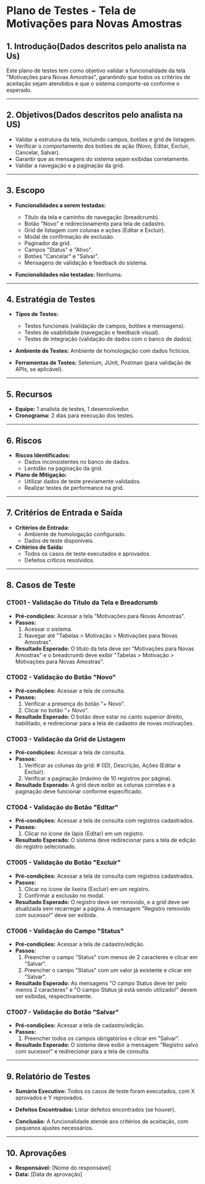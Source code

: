 
# Plano de Testes - Tela de Motivações para Novas Amostras

## 1. Introdução(Dados descritos pelo analista na Us)
Este plano de testes tem como objetivo validar a funcionalidade da tela "Motivações para Novas Amostras", garantindo que todos os critérios de aceitação sejam atendidos e que o sistema comporte-se conforme o esperado.

---

## 2. Objetivos(Dados descritos pelo analista na US)
- Validar a estrutura da tela, incluindo campos, botões e grid de listagem.
- Verificar o comportamento dos botões de ação (Novo, Editar, Excluir, Cancelar, Salvar).
- Garantir que as mensagens do sistema sejam exibidas corretamente.
- Validar a navegação e a paginação da grid.

---

## 3. Escopo
- **Funcionalidades a serem testadas:**
  - Título da tela e caminho de navegação (breadcrumb).
  - Botão "Novo" e redirecionamento para tela de cadastro.
  - Grid de listagem com colunas e ações (Editar e Excluir).
  - Modal de confirmação de exclusão.
  - Paginador da grid.
  - Campos "Status" e "Ativo".
  - Botões "Cancelar" e "Salvar".
  - Mensagens de validação e feedback do sistema.

- **Funcionalidades não testadas:** Nenhuma.

---

## 4. Estratégia de Testes
- **Tipos de Testes:**
  - Testes funcionais (validação de campos, botões e mensagens).
  - Testes de usabilidade (navegação e feedback visual).
  - Testes de integração (validação de dados com o banco de dados).
  
- **Ambiente de Testes:** Ambiente de homologação com dados fictícios.
- **Ferramentas de Testes:** Selenium, JUnit, Postman (para validação de APIs, se aplicável).

---

## 5. Recursos
- **Equipe:** 1 analista de testes, 1 desenvolvedor.
- **Cronograma:** 2 dias para execução dos testes.

---

## 6. Riscos
- **Riscos Identificados:**
  - Dados inconsistentes no banco de dados.
  - Lentidão na paginação da grid.
- **Plano de Mitigação:**
  - Utilizar dados de teste previamente validados.
  - Realizar testes de performance na grid.

---

## 7. Critérios de Entrada e Saída
- **Critérios de Entrada:**
  - Ambiente de homologação configurado.
  - Dados de teste disponíveis.
- **Critérios de Saída:**
  - Todos os casos de teste executados e aprovados.
  - Defeitos críticos resolvidos.

---

## 8. Casos de Teste

### CT001 - Validação do Título da Tela e Breadcrumb
- **Pré-condições:** Acessar a tela "Motivações para Novas Amostras".
- **Passos:**
  1. Acessar o sistema.
  2. Navegar até "Tabelas > Motivação > Motivações para Novas Amostras".
- **Resultado Esperado:** O título da tela deve ser "Motivações para Novas Amostras" e o breadcrumb deve exibir "Tabelas > Motivação > Motivações para Novas Amostras".

### CT002 - Validação do Botão "Novo"
- **Pré-condições:** Acessar a tela de consulta.
- **Passos:**
  1. Verificar a presença do botão "+ Novo".
  2. Clicar no botão "+ Novo".
- **Resultado Esperado:** O botão deve estar no canto superior direito, habilitado, e redirecionar para a tela de cadastro de novas motivações.

### CT003 - Validação da Grid de Listagem
- **Pré-condições:** Acessar a tela de consulta.
- **Passos:**
  1. Verificar as colunas da grid: # (ID), Descrição, Ações (Editar e Excluir).
  2. Verificar a paginação (máximo de 10 registros por página).
- **Resultado Esperado:** A grid deve exibir as colunas corretas e a paginação deve funcionar conforme especificado.

### CT004 - Validação do Botão "Editar"
- **Pré-condições:** Acessar a tela de consulta com registros cadastrados.
- **Passos:**
  1. Clicar no ícone de lápis (Editar) em um registro.
- **Resultado Esperado:** O sistema deve redirecionar para a tela de edição do registro selecionado.

### CT005 - Validação do Botão "Excluir"
- **Pré-condições:** Acessar a tela de consulta com registros cadastrados.
- **Passos:**
  1. Clicar no ícone de lixeira (Excluir) em um registro.
  2. Confirmar a exclusão no modal.
- **Resultado Esperado:** O registro deve ser removido, e a grid deve ser atualizada sem recarregar a página. A mensagem "Registro removido com sucesso!" deve ser exibida.

### CT006 - Validação do Campo "Status"
- **Pré-condições:** Acessar a tela de cadastro/edição.
- **Passos:**
  1. Preencher o campo "Status" com menos de 2 caracteres e clicar em "Salvar".
  2. Preencher o campo "Status" com um valor já existente e clicar em "Salvar".
- **Resultado Esperado:** As mensagens "O campo Status deve ter pelo menos 2 caracteres" e "O campo Status já está sendo utilizado!" devem ser exibidas, respectivamente.

### CT007 - Validação do Botão "Salvar"
- **Pré-condições:** Acessar a tela de cadastro/edição.
- **Passos:**
  1. Preencher todos os campos obrigatórios e clicar em "Salvar".
- **Resultado Esperado:** O sistema deve exibir a mensagem "Registro salvo com sucesso!" e redirecionar para a tela de consulta.

---

## 9. Relatório de Testes
- **Sumário Executivo:** Todos os casos de teste foram executados, com X aprovados e Y reprovados.
- **Defeitos Encontrados:** Listar defeitos encontrados (se houver).

- **Conclusão:** A funcionalidade atende aos critérios de aceitação, com pequenos ajustes necessários.

---

## 10. Aprovações
- **Responsável:** [Nome do responsável]
- **Data:** [Data de aprovação]
